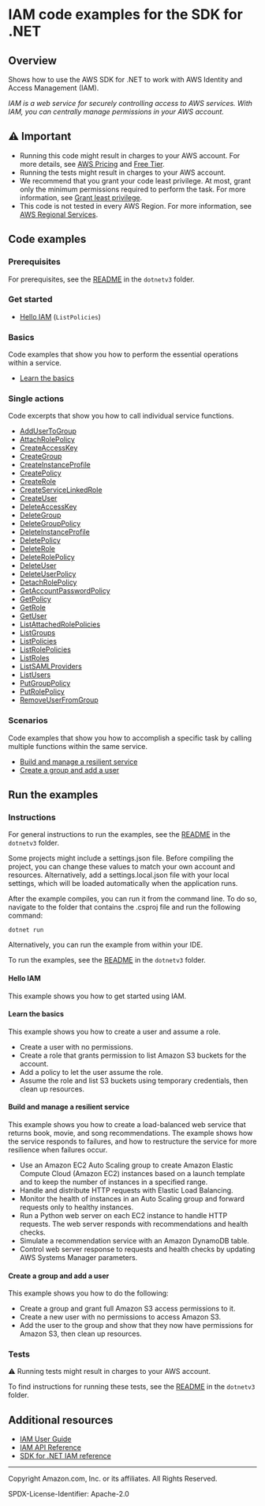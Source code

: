 # IAM code examples for the SDK for .NET

## Overview

Shows how to use the AWS SDK for .NET to work with AWS Identity and Access Management (IAM).

<!--custom.overview.start-->
<!--custom.overview.end-->

_IAM is a web service for securely controlling access to AWS services. With IAM, you can centrally manage permissions in your AWS account._

## ⚠ Important

* Running this code might result in charges to your AWS account. For more details, see [AWS Pricing](https://aws.amazon.com/pricing/) and [Free Tier](https://aws.amazon.com/free/).
* Running the tests might result in charges to your AWS account.
* We recommend that you grant your code least privilege. At most, grant only the minimum permissions required to perform the task. For more information, see [Grant least privilege](https://docs.aws.amazon.com/IAM/latest/UserGuide/best-practices.html#grant-least-privilege).
* This code is not tested in every AWS Region. For more information, see [AWS Regional Services](https://aws.amazon.com/about-aws/global-infrastructure/regional-product-services).

<!--custom.important.start-->
<!--custom.important.end-->

## Code examples

### Prerequisites

For prerequisites, see the [README](../README.md#Prerequisites) in the `dotnetv3` folder.


<!--custom.prerequisites.start-->
<!--custom.prerequisites.end-->

### Get started

- [Hello IAM](Actions/HelloIAM.cs#L4) (`ListPolicies`)


### Basics

Code examples that show you how to perform the essential operations within a service.

- [Learn the basics](Scenarios/IAMBasics/IAMBasics.cs)


### Single actions

Code excerpts that show you how to call individual service functions.

- [AddUserToGroup](Actions/IAMWrapper.cs#L22)
- [AttachRolePolicy](Actions/IAMWrapper.cs#L42)
- [CreateAccessKey](Actions/IAMWrapper.cs#L62)
- [CreateGroup](Actions/IAMWrapper.cs#L82)
- [CreateInstanceProfile](../cross-service/ResilientService/AutoScalerActions/AutoScalerWrapper.cs#L83)
- [CreatePolicy](Actions/IAMWrapper.cs#L96)
- [CreateRole](Actions/IAMWrapper.cs#L116)
- [CreateServiceLinkedRole](Actions/IAMWrapper.cs#L138)
- [CreateUser](Actions/IAMWrapper.cs#L159)
- [DeleteAccessKey](Actions/IAMWrapper.cs#L173)
- [DeleteGroup](Actions/IAMWrapper.cs#L194)
- [DeleteGroupPolicy](Actions/IAMWrapper.cs#L208)
- [DeleteInstanceProfile](../cross-service/ResilientService/AutoScalerActions/AutoScalerWrapper.cs#L425)
- [DeletePolicy](Actions/IAMWrapper.cs#L230)
- [DeleteRole](Actions/IAMWrapper.cs#L245)
- [DeleteRolePolicy](Actions/IAMWrapper.cs#L259)
- [DeleteUser](Actions/IAMWrapper.cs#L279)
- [DeleteUserPolicy](Actions/IAMWrapper.cs#L294)
- [DetachRolePolicy](Actions/IAMWrapper.cs#L310)
- [GetAccountPasswordPolicy](Actions/IAMWrapper.cs#L330)
- [GetPolicy](Actions/IAMWrapper.cs#L343)
- [GetRole](Actions/IAMWrapper.cs#L358)
- [GetUser](Actions/IAMWrapper.cs#L377)
- [ListAttachedRolePolicies](Actions/IAMWrapper.cs#L391)
- [ListGroups](Actions/IAMWrapper.cs#L412)
- [ListPolicies](Actions/IAMWrapper.cs#L432)
- [ListRolePolicies](Actions/IAMWrapper.cs#L452)
- [ListRoles](Actions/IAMWrapper.cs#L473)
- [ListSAMLProviders](Actions/IAMWrapper.cs#L493)
- [ListUsers](Actions/IAMWrapper.cs#L506)
- [PutGroupPolicy](Actions/IAMWrapper.cs#L548)
- [PutRolePolicy](Actions/IAMWrapper.cs#L571)
- [RemoveUserFromGroup](Actions/IAMWrapper.cs#L526)

### Scenarios

Code examples that show you how to accomplish a specific task by calling multiple
functions within the same service.

- [Build and manage a resilient service](../cross-service/ResilientService/ResilientServiceWorkflow/ResilientServiceWorkflow.cs)
- [Create a group and add a user](Scenarios/IamScenariosCommon/S3Wrapper.cs)


<!--custom.examples.start-->
<!--custom.examples.end-->

## Run the examples

### Instructions

For general instructions to run the examples, see the
[README](../README.md#building-and-running-the-code-examples) in the `dotnetv3` folder.

Some projects might include a settings.json file. Before compiling the project,
you can change these values to match your own account and resources. Alternatively,
add a settings.local.json file with your local settings, which will be loaded automatically
when the application runs.

After the example compiles, you can run it from the command line. To do so, navigate to
the folder that contains the .csproj file and run the following command:

```
dotnet run
```

Alternatively, you can run the example from within your IDE.


<!--custom.instructions.start-->
To run the examples, see the [README](../README.md#building-and-running-the-code-examples) in the `dotnetv3` folder.
<!--custom.instructions.end-->

#### Hello IAM

This example shows you how to get started using IAM.


#### Learn the basics

This example shows you how to create a user and assume a role. 

- Create a user with no permissions.
- Create a role that grants permission to list Amazon S3 buckets for the account.
- Add a policy to let the user assume the role.
- Assume the role and list S3 buckets using temporary credentials, then clean up resources.

<!--custom.basic_prereqs.iam_Scenario_CreateUserAssumeRole.start-->
<!--custom.basic_prereqs.iam_Scenario_CreateUserAssumeRole.end-->


<!--custom.basics.iam_Scenario_CreateUserAssumeRole.start-->
<!--custom.basics.iam_Scenario_CreateUserAssumeRole.end-->


#### Build and manage a resilient service

This example shows you how to create a load-balanced web service that returns book, movie, and song recommendations. The example shows how the service responds to failures, and how to restructure the service for more resilience when failures occur.

- Use an Amazon EC2 Auto Scaling group to create Amazon Elastic Compute Cloud (Amazon EC2) instances based on a launch template and to keep the number of instances in a specified range.
- Handle and distribute HTTP requests with Elastic Load Balancing.
- Monitor the health of instances in an Auto Scaling group and forward requests only to healthy instances.
- Run a Python web server on each EC2 instance to handle HTTP requests. The web server responds with recommendations and health checks.
- Simulate a recommendation service with an Amazon DynamoDB table.
- Control web server response to requests and health checks by updating AWS Systems Manager parameters.

<!--custom.scenario_prereqs.cross_ResilientService.start-->
<!--custom.scenario_prereqs.cross_ResilientService.end-->


<!--custom.scenarios.cross_ResilientService.start-->
<!--custom.scenarios.cross_ResilientService.end-->

#### Create a group and add a user

This example shows you how to do the following:

- Create a group and grant full Amazon S3 access permissions to it.
- Create a new user with no permissions to access Amazon S3.
- Add the user to the group and show that they now have permissions for Amazon S3, then clean up resources.

<!--custom.scenario_prereqs.iam_Scenario_GroupBasics.start-->
<!--custom.scenario_prereqs.iam_Scenario_GroupBasics.end-->


<!--custom.scenarios.iam_Scenario_GroupBasics.start-->
<!--custom.scenarios.iam_Scenario_GroupBasics.end-->

### Tests

⚠ Running tests might result in charges to your AWS account.


To find instructions for running these tests, see the [README](../README.md#Tests)
in the `dotnetv3` folder.



<!--custom.tests.start-->
<!--custom.tests.end-->

## Additional resources

- [IAM User Guide](https://docs.aws.amazon.com/IAM/latest/UserGuide/introduction.html)
- [IAM API Reference](https://docs.aws.amazon.com/IAM/latest/APIReference/welcome.html)
- [SDK for .NET IAM reference](https://docs.aws.amazon.com/sdkfornet/v3/apidocs/items/IAM/NIAM.html)

<!--custom.resources.start-->
<!--custom.resources.end-->

---

Copyright Amazon.com, Inc. or its affiliates. All Rights Reserved.

SPDX-License-Identifier: Apache-2.0